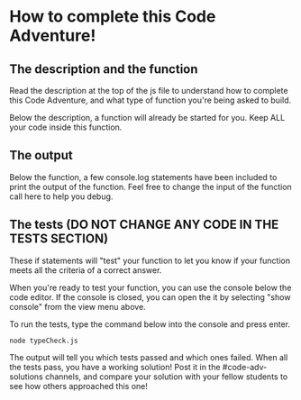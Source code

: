 # How to complete this Code Adventure!

## The description and the function

Read the description at the top of the js file to understand how to
complete this Code Adventure, and what type of function you're being
asked to build.

Below the description, a function will already be started for you.
Keep ALL your code inside this function.

## The output

Below the function, a few console.log statements have been included
to print the output of the function. Feel free to change the input
of the function call here to help you debug.

## The tests **(DO NOT CHANGE ANY CODE IN THE TESTS SECTION)**

These if statements will "test" your function to let you know if
your function meets all the criteria of a correct answer.

When you're ready to test your function, you can use the console
below the code editor. If the console is closed, you can open the
it by selecting "show console" from the view menu above.

To run the tests, type the command below into the console and press
enter.

    node typeCheck.js

The output will tell you which tests passed and which ones failed.
When all the tests pass, you have a working solution! Post it in
the #code-adv-solutions channels, and compare your solution with 
your fellow students to see how others approached this one!

